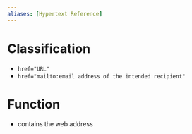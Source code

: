```yaml
---
aliases: [Hypertext Reference]
---
```

# Classification
- `href="URL"`
- `href="mailto:email address of the intended recipient"`
# Function
- contains the web address